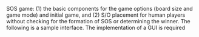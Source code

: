 SOS game: (1) the basic components for the game options (board size and game mode) and initial game, and (2) S/O placement for human players without checking for the formation of SOS or determining the winner. The following is a sample interface. The implementation of a GUI is required
